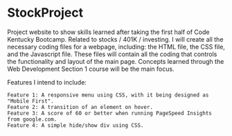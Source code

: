 # StockProject
Project website to show skills learned after taking the first half of Code Kentucky Bootcamp. Related to stocks / 401K / investing. I will create all the necessary coding files for a webpage, including: the HTML file, the CSS file, and the Javascript file. These files will contain all the coding that controls the functionality and layout of the main page. Concepts learned through the Web Development Section 1 course will be the main focus.

Features I intend to include:

    Feature 1: A responsive menu using CSS, with it being designed as "Mobile First".
    Feature 2: A transition of an element on hover.
    Feature 3: A score of 60 or better when running PageSpeed Insights from google.com.
    Feature 4: A simple hide/show div using CSS.
